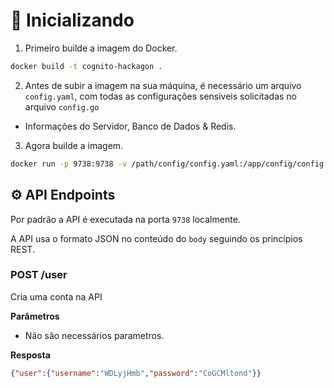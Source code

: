 
# 🚀 Inicializando

1. Primeiro builde a imagem do Docker.

```sh
docker build -t cognito-hackagon .
```
2. Antes de subir a imagem na sua máquina, é necessário um arquivo `config.yaml`, com todas as configurações sensíveis solicitadas no arquivo `config.go`

- Informações do Servidor, Banco de Dados & Redis.  

3. Agora builde a imagem.

```sh
docker run -p 9738:9738 -v /path/config/config.yaml:/app/config/config.yaml cognito-hackagon:latest
```

## ⚙️ API Endpoints

Por padrão a API é executada na porta `9738` localmente.

A API usa o formato JSON no conteúdo do `body` seguindo os princípios REST.

### POST /user

Cria uma conta na API

**Parâmetros**

- Não são necessários parametros.

**Resposta**

```json
{"user":{"username":"WDLyjHmb","password":"CoGCMltond"}}
```
